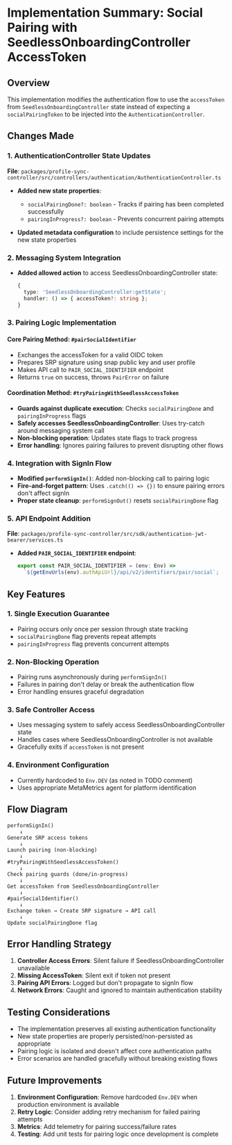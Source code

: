 # Implementation Summary: Social Pairing with SeedlessOnboardingController AccessToken

## Overview

This implementation modifies the authentication flow to use the `accessToken` from `SeedlessOnboardingController` state instead of expecting a `socialPairingToken` to be injected into the `AuthenticationController`.

## Changes Made

### 1. AuthenticationController State Updates

**File**: `packages/profile-sync-controller/src/controllers/authentication/AuthenticationController.ts`

- **Added new state properties**:
  - `socialPairingDone?: boolean` - Tracks if pairing has been completed successfully
  - `pairingInProgress?: boolean` - Prevents concurrent pairing attempts

- **Updated metadata configuration** to include persistence settings for the new state properties

### 2. Messaging System Integration

- **Added allowed action** to access SeedlessOnboardingController state:
  ```typescript
  {
    type: 'SeedlessOnboardingController:getState';
    handler: () => { accessToken?: string };
  }
  ```

### 3. Pairing Logic Implementation

#### Core Pairing Method: `#pairSocialIdentifier`
- Exchanges the accessToken for a valid OIDC token
- Prepares SRP signature using snap public key and user profile
- Makes API call to `PAIR_SOCIAL_IDENTIFIER` endpoint
- Returns `true` on success, throws `PairError` on failure

#### Coordination Method: `#tryPairingWithSeedlessAccessToken`
- **Guards against duplicate execution**: Checks `socialPairingDone` and `pairingInProgress` flags
- **Safely accesses SeedlessOnboardingController**: Uses try-catch around messaging system call
- **Non-blocking operation**: Updates state flags to track progress
- **Error handling**: Ignores pairing failures to prevent disrupting other flows

### 4. Integration with SignIn Flow

- **Modified `performSignIn()`**: Added non-blocking call to pairing logic
- **Fire-and-forget pattern**: Uses `.catch(() => {})` to ensure pairing errors don't affect signIn
- **Proper state cleanup**: `performSignOut()` resets `socialPairingDone` flag

### 5. API Endpoint Addition

**File**: `packages/profile-sync-controller/src/sdk/authentication-jwt-bearer/services.ts`

- **Added `PAIR_SOCIAL_IDENTIFIER` endpoint**:
  ```typescript
  export const PAIR_SOCIAL_IDENTIFIER = (env: Env) =>
    `${getEnvUrls(env).authApiUrl}/api/v2/identifiers/pair/social`;
  ```

## Key Features

### 1. Single Execution Guarantee
- Pairing occurs only once per session through state tracking
- `socialPairingDone` flag prevents repeat attempts
- `pairingInProgress` flag prevents concurrent attempts

### 2. Non-Blocking Operation
- Pairing runs asynchronously during `performSignIn()`
- Failures in pairing don't delay or break the authentication flow
- Error handling ensures graceful degradation

### 3. Safe Controller Access
- Uses messaging system to safely access SeedlessOnboardingController state
- Handles cases where SeedlessOnboardingController is not available
- Gracefully exits if `accessToken` is not present

### 4. Environment Configuration
- Currently hardcoded to `Env.DEV` (as noted in TODO comment)
- Uses appropriate MetaMetrics agent for platform identification

## Flow Diagram

```
performSignIn()
    ↓
Generate SRP access tokens
    ↓
Launch pairing (non-blocking)
    ↓
#tryPairingWithSeedlessAccessToken()
    ↓
Check pairing guards (done/in-progress)
    ↓
Get accessToken from SeedlessOnboardingController
    ↓
#pairSocialIdentifier()
    ↓
Exchange token → Create SRP signature → API call
    ↓
Update socialPairingDone flag
```

## Error Handling Strategy

1. **Controller Access Errors**: Silent failure if SeedlessOnboardingController unavailable
2. **Missing AccessToken**: Silent exit if token not present
3. **Pairing API Errors**: Logged but don't propagate to signIn flow
4. **Network Errors**: Caught and ignored to maintain authentication stability

## Testing Considerations

- The implementation preserves all existing authentication functionality
- New state properties are properly persisted/non-persisted as appropriate
- Pairing logic is isolated and doesn't affect core authentication paths
- Error scenarios are handled gracefully without breaking existing flows

## Future Improvements

1. **Environment Configuration**: Remove hardcoded `Env.DEV` when production environment is available
2. **Retry Logic**: Consider adding retry mechanism for failed pairing attempts
3. **Metrics**: Add telemetry for pairing success/failure rates
4. **Testing**: Add unit tests for pairing logic once development is complete